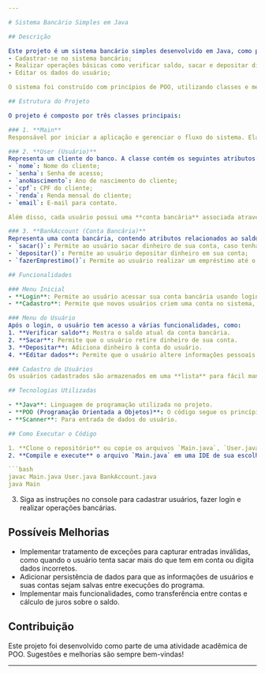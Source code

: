 ```yaml
---

# Sistema Bancário Simples em Java

## Descrição

Este projeto é um sistema bancário simples desenvolvido em Java, como parte da disciplina de **Programação Orientada a Objetos (POO)**. O objetivo é permitir que o usuário possa:
- Cadastrar-se no sistema bancário;
- Realizar operações básicas como verificar saldo, sacar e depositar dinheiro;
- Editar os dados do usuário;

O sistema foi construído com princípios de POO, utilizando classes e métodos para organizar a lógica, encapsulando dados e responsabilidades.

## Estrutura do Projeto

O projeto é composto por três classes principais:

### 1. **Main**
Responsável por iniciar a aplicação e gerenciar o fluxo do sistema. Ela utiliza a classe `Scanner` para interagir com o usuário e oferece um menu para escolha de operações. 

### 2. **User (Usuário)**
Representa um cliente do banco. A classe contém os seguintes atributos:
- `nome`: Nome do cliente;
- `senha`: Senha de acesso;
- `anoNascimento`: Ano de nascimento do cliente;
- `cpf`: CPF do cliente;
- `renda`: Renda mensal do cliente;
- `email`: E-mail para contato.

Além disso, cada usuário possui uma **conta bancária** associada através da classe `BankAccount`.

### 3. **BankAccount (Conta Bancária)**
Representa uma conta bancária, contendo atributos relacionados ao saldo, crédito e fluxo de caixa. As principais operações da classe são:
- `sacar()`: Permite ao usuário sacar dinheiro de sua conta, caso tenha saldo suficiente;
- `depositar()`: Permite ao usuário depositar dinheiro em sua conta;
- `fazerEmprestimo()`: Permite ao usuário realizar um empréstimo até o limite do seu crédito.

## Funcionalidades

### Menu Inicial
- **Login**: Permite ao usuário acessar sua conta bancária usando login e senha.
- **Cadastro**: Permite que novos usuários criem uma conta no sistema, fornecendo nome, senha, e outras informações necessárias.

### Menu do Usuário
Após o login, o usuário tem acesso a várias funcionalidades, como:
1. **Verificar saldo**: Mostra o saldo atual da conta bancária.
2. **Sacar**: Permite que o usuário retire dinheiro de sua conta.
3. **Depositar**: Adiciona dinheiro à conta do usuário.
4. **Editar dados**: Permite que o usuário altere informações pessoais como senha e e-mail.

### Cadastro de Usuários
Os usuários cadastrados são armazenados em uma **lista** para fácil manipulação e consulta. Essa lista permite que o sistema suporte múltiplos clientes.

## Tecnologias Utilizadas

- **Java**: Linguagem de programação utilizada no projeto.
- **POO (Programação Orientada a Objetos)**: O código segue os princípios da POO, como encapsulamento, responsabilidade única, e uso de métodos e classes para dividir a lógica.
- **Scanner**: Para entrada de dados do usuário.

## Como Executar o Código

1. **Clone o repositório** ou copie os arquivos `Main.java`, `User.java`, e `BankAccount.java` para seu ambiente local.
2. **Compile e execute** o arquivo `Main.java` em uma IDE de sua escolha ou usando o terminal/console com os seguintes comandos:

```bash
javac Main.java User.java BankAccount.java
java Main
```

3. Siga as instruções no console para cadastrar usuários, fazer login e realizar operações bancárias.

## Possíveis Melhorias

- Implementar tratamento de exceções para capturar entradas inválidas, como quando o usuário tenta sacar mais do que tem em conta ou digita dados incorretos.
- Adicionar persistência de dados para que as informações de usuários e suas contas sejam salvas entre execuções do programa.
- Implementar mais funcionalidades, como transferência entre contas e cálculo de juros sobre o saldo.

## Contribuição

Este projeto foi desenvolvido como parte de uma atividade acadêmica de POO. Sugestões e melhorias são sempre bem-vindas!

---
```


